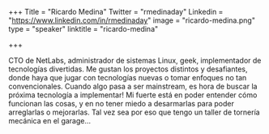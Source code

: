 +++
Title = "Ricardo Medina"
Twitter = "rmedinaday"
Linkedin = "https://www.linkedin.com/in/rmedinaday"
image = "ricardo-medina.png"
type = "speaker"
linktitle = "ricardo-medina"

+++

CTO de NetLabs, administrador de sistemas Linux, geek, implementador de tecnologías divertidas. Me gustan los proyectos distintos y desafiantes, donde haya que jugar con tecnologías nuevas o tomar enfoques no tan convencionales. Cuando algo pasa a ser mainstream, es hora de buscar la próxima tecnología a implementar! Mi fuerte está en poder entender cómo funcionan las cosas, y en no tener miedo a desarmarlas para poder arreglarlas o mejorarlas. Tal vez sea por eso que tengo un taller de tornería mecánica en el garage…
